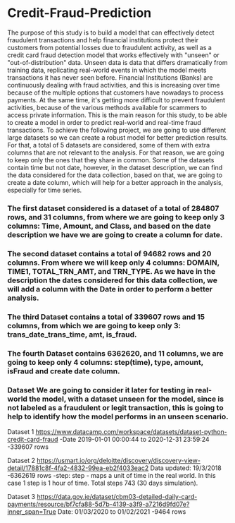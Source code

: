 # Credit-Fraud-Prediction
The purpose of this study is to build a model that can effectively detect fraudulent transactions and help financial institutions protect their customers from potential losses due to fraudulent activity, as well as a credit card fraud detection model that works effectively with "unseen" or "out-of-distribution" data. Unseen data is data that differs dramatically from training data, replicating real-world events in which the model meets transactions it has never seen before.
Financial Institutions (Banks) are continuously dealing with fraud activities, and this is increasing over time because of the multiple options that customers have nowadays to process payments. At the same time, it's getting more difficult to prevent fraudulent activities, because of the various methods available for scammers to access private information. This is the main reason for this study, to be able to create a model in order to predict real-world and real-time fraud transactions.
To achieve the following project, we are going to use different large datasets so we can create a robust model for better prediction results. For that, a total of 5 datasets are considered, some of them with extra columns that are not relevant to the analysis. For that reason, we are going to keep only the ones that they share in common. Some of the datasets contain time but not date, however, in the dataset description, we can find the data considered for the data collection, based on that, we are going to create a date column, which will help for a better approach in the analysis, especially for time series.
### The first dataset considered is a dataset of a total of 284807 rows, and 31 columns, from where we are going to keep only 3 columns: Time, Amount, and Class, and based on the date description we have we are going to create a column for date. 
### The second dataset contains a total of 94682 rows and 20 columns. From where we will keep only 4 columns: DOMAIN, TIME1, TOTAL_TRN_AMT, and TRN_TYPE. As we have in the description the dates considered for this data collection, we will add a column with the Date in order to perform a better analysis. 
### The third Dataset contains a total of 339607 rows and 15 columns, from which we are going to keep only 3: trans_date_trans_time, amt, is_fraud.
### The fourth Dataset contains 6362620, and 11 columns, we are going to keep only 4 columns: step(time), type, amount, isFraud	and create date column. 
### Dataset We are going to consider it later for testing in real-world the model, with a dataset unseen for the model, since is not labeled as a fraudulent or legit transaction, this is going to help to identify how the model performs in an unseen scenario. 


Dataset 1
https://www.datacamp.com/workspace/datasets/dataset-python-credit-card-fraud
-Date 2019-01-01 00:00:44 to 2020-12-31 23:59:24
-339607 rows 

Dataset 2
https://usmart.io/org/deloitte/discovery/discovery-view-detail/17881c8f-4fa2-4832-99ea-eb2f4033eac2
Data updated: 19/3/2018
-6362619 rows
-step: step - maps a unit of time in the real world. In this case 1 step is 1 hour of time. Total steps 743 (30 days simulation).

Dataset 3 
https://data.gov.ie/dataset/cbm03-detailed-daily-card-payments/resource/bf7cfa88-5d7b-4139-a3f9-a7216d9fd07e?inner_span=True
Date: 01/03/2020 to 01/02/2021
 -9464 rows 
